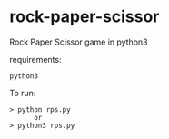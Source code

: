 # rock-paper-scissor
Rock Paper Scissor game in python3

requirements:
    
    python3

To run:
    
    > python rps.py
          or
    > python3 rps.py
